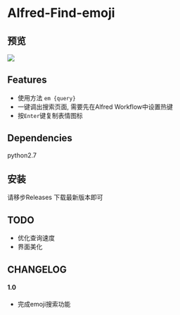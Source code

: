 # Alfred-Find-emoji

## 预览
![](https://photos-picgo.oss-cn-beijing.aliyuncs.com/img/u0qxs-lqzql.gif)

## Features

+ 使用方法 `em {query}`
+ 一键调出搜索页面, 需要先在Alfred Workflow中设置热键
+ 按`Enter`键复制表情图标

## Dependencies

python2.7

## 安装

请移步Releases 下载最新版本即可

## TODO

+ 优化查询速度
+ 界面美化

## CHANGELOG
#### 1.0

+ 完成emoji搜索功能